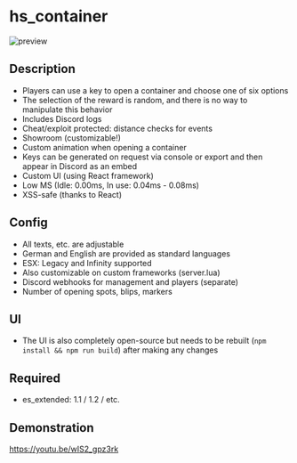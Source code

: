 # hs_container
![preview](https://www.hive-scripts.net/media/container.png)
  
## Description
  - Players can use a key to open a container and choose one of six options
  - The selection of the reward is random, and there is no way to manipulate this behavior
  - Includes Discord logs
  - Cheat/exploit protected: distance checks for events
  - Showroom (customizable!)
  - Custom animation when opening a container
  - Keys can be generated on request via console or export and then appear in Discord as an embed
  - Custom UI (using React framework)
  - Low MS (Idle: 0.00ms, In use: 0.04ms - 0.08ms)
  - XSS-safe (thanks to React)
  
## Config
  - All texts, etc. are adjustable
  - German and English are provided as standard languages
  - ESX: Legacy and Infinity supported
  - Also customizable on custom frameworks (server.lua)
  - Discord webhooks for management and players (separate)
  - Number of opening spots, blips, markers
  
## UI
- The UI is also completely open-source but needs to be rebuilt (`npm install && npm run build`) after making any changes
  
## Required
  - es_extended: 1.1 / 1.2 / etc.
  
## Demonstration
https://youtu.be/wIS2_gpz3rk
